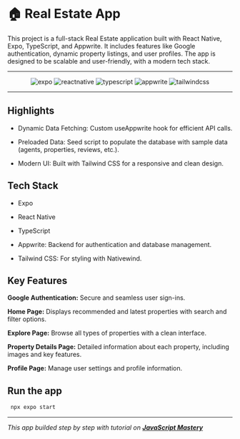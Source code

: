 <h1 align=""> 🏠 Real Estate App</h3>

 <div>
   This project is a full-stack Real Estate application built with React Native, Expo, TypeScript, and Appwrite. 
It includes features like Google authentication, dynamic property listings, and user profiles. The app is designed to be scalable and user-friendly, with a modern tech stack.
</div>
<hr/>
<div align="center">
  <div>
    <img src="https://img.shields.io/badge/-Expo-black?style=for-the-badge&logoColor=white&logo=expo&color=000020" alt="expo" />
    <img src="https://img.shields.io/badge/react native-black?style=for-the-badge&logo=React&logoColor=" alt="reactnative" />
    <img src="https://img.shields.io/badge/-TypeScript-black?style=for-the-badge&logoColor=white&logo=typescript&color=3178C6" alt="typescript" />
    <img src="https://img.shields.io/badge/-Appwrite-black?style=for-the-badge&logoColor=white&logo=appwrite&color=FD366E" alt="appwrite" />
    <img src="https://img.shields.io/badge/-Tailwind_CSS-black?style=for-the-badge&logoColor=white&logo=tailwindcss&color=06B6D4" alt="tailwindcss" />
  </div>
</div>

<hr/>

## Highlights

* Dynamic Data Fetching: Custom useAppwrite hook for efficient API calls.


* Preloaded Data: Seed script to populate the database with sample data (agents, properties, reviews, etc.).


* Modern UI: Built with Tailwind CSS for a responsive and clean design.

## Tech Stack

- Expo


- React Native


- TypeScript


- Appwrite: Backend for authentication and database management.


- Tailwind CSS: For styling with Nativewind.

## Key Features

**Google Authentication:** Secure and seamless user sign-ins.

**Home Page:** Displays recommended and latest properties with search and filter options.

**Explore Page:** Browse all types of properties with a clean interface.

**Property Details Page:** Detailed information about each property, including images and key features.

**Profile Page:** Manage user settings and profile information.


## Run the app

```bash
 npx expo start
```
-------

<i>This app builded step by step with tutorial on <a href="https://www.youtube.com/@javascriptmastery/videos" target="_blank"><b>JavaScript Mastery</b></a></i>